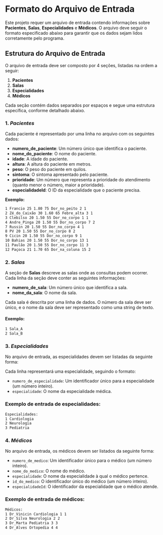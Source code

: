 # Formato do Arquivo de Entrada

Este projeto requer um arquivo de entrada contendo informações sobre **Pacientes**, **Salas**, **Especialidades** e **Médicos**. O arquivo deve seguir o formato especificado abaixo para garantir que os dados sejam lidos corretamente pelo programa.

## Estrutura do Arquivo de Entrada

O arquivo de entrada deve ser composto por 4 seções, listadas na ordem a seguir:

1. **Pacientes**
2. **Salas**
3. **Especialidades**
4. **Médicos**

Cada seção contém dados separados por espaços e segue uma estrutura específica, conforme detalhado abaixo.

### 1. *Pacientes*

Cada paciente é representado por uma linha no arquivo com os seguintes dados:

- **numero_de_paciente**: Um número único que identifica o paciente.
- **nome_do_paciente**: O nome do paciente.
- **idade**: A idade do paciente.
- **altura**: A altura do paciente em metros.
- **peso**: O peso do paciente em quilos.
- **sintoma**: O sintoma apresentado pelo paciente.
- **prioridade**: Um número que representa a prioridade do atendimento (quanto menor o número, maior a prioridade).
- **especialidadeId**: O ID da especialidade que o paciente precisa.

**Exemplo:**

```txt
1 Francio 25 1.80 75 Dor_no_peito 2 1
2 Zé_do_Caixão 30 1.60 65 Febre_alta 3 1
3 Clebilso 20 1.50 55 Dor_no_corpo 1 1
4 Andre_Pinga 20 1.50 55 Dor_no_corpo 7 2
7 Russin 20 1.50 55 Dor_no_corpo 4 1
8 PV 20 1.50 55 Dor_no_corpo 8 2
9 Cicin 20 1.50 55 Dor_no_corpo 9 1
10 Bahias 20 1.50 55 Dor_no_corpo 13 1
11 Paulão 20 1.50 55 Dor_no_corpo 11 3
12 Paçoca 21 1.70 65 Dor_na_coluna 15 2
```
### 2. *Salas*

A seção de **Salas** descreve as salas onde as consultas podem ocorrer. Cada linha da seção deve conter as seguintes informações:

- **numero_de_sala**: Um número único que identifica a sala.
- **nome_da_sala**: O nome da sala.

Cada sala é descrita por uma linha de dados. O número da sala deve ser único, e o nome da sala deve ser representado como uma string de texto.

#### Exemplo:

```txt
1 Sala_A
2 Sala_B
````

### 3. *Especialidades*

No arquivo de entrada, as especialidades devem ser listadas da seguinte forma:

Cada linha representará uma especialidade, seguindo o formato:

- `numero_de_especialidade`: Um identificador único para a especialidade (um número inteiro).
- `especialidade`: O nome da especialidade médica.

### Exemplo de entrada de especialidades:

```txt
Especialidades:
1 Cardiologia
2 Neurologia
3 Pediatria
```

### 4. *Médicos*

No arquivo de entrada, os médicos devem ser listados da seguinte forma:

- `numero_de_medico`: Um identificador único para o médico (um número inteiro).
- `nome_do_medico`: O nome do médico.
- `especialidade`: O nome da especialidade à qual o médico pertence.
- `id_do_medico`: O identificador único do médico (um número inteiro).
- `especialidadeId`: O identificador da especialidade que o médico atende.

### Exemplo de entrada de médicos:

```txt
Médicos:
1 Dr_Vinicin Cardiologia 1 1
2 Dr_Silva Neurologia 2 2
3 Dr_Marta Pediatria 3 3
4 Dr_Alves Ortopedia 4 4
```








